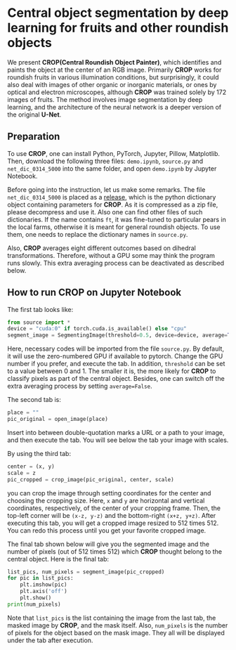 # Central object segmentation by deep learning for fruits and other roundish objects
We present **CROP(Central Roundish Object Painter)**, which identifies and paints the object at the center of an RGB image. Primarily **CROP** works for roundish fruits in various illumination conditions, but surprisingly, it could also deal with images of other organic or inorganic materials, or ones by optical and electron microscopes, although **CROP** was trained solely by 172 images of fruits. The method involves image segmentation by deep learning, and the architecture of the neural network is a deeper version of the original **U-Net**.


## Preparation
To use **CROP**, one can install Python, PyTorch, Jupyter, Pillow, Matplotlib. Then, download the following three files: `demo.ipynb`, `source.py` and `net_dic_0314_5000` into the same folder, and open `demo.ipynb` by Jupyter Notebook. 


Before going into the instruction, let us make some remarks. The file `net_dic_0314_5000` is placed as a [release](https://github.com/MotohisaFukuda/CROP/releases), which is the python dictionary object containing parameters for **CROP**. As it is compressed as a zip file, please decompress and use it.  Also one can find other files of such dictionaries. If the name contains `ft`, it was fine-tuned to particular pears in the local farms, otherwise it is meant for general roundish objects. To use them, one needs to replace the dictionary names in `source.py`. 

Also, **CROP** averages eight different outcomes based on dihedral transformations. Therefore, without a GPU some may think the program runs slowly. This extra averaging process can be deactivated as described below. 


## How to run **CROP** on **Jupyter Notebook**

The first tab looks like:
```python
from source import *
device = "cuda:0" if torch.cuda.is_available() else "cpu"
segment_image = SegmentingImage(threshold=0.5, device=device, average=True)
```
Here, necessary codes will be imported from the file `source.py`. By default, it will use the zero-numbered GPU if available to pytorch. Change the GPU number if you prefer, and execute the tab. In addition, `threshold` can be set to a value between 0 and 1. The smaller it is, the more likely for **CROP** to classify pixels as part of the central object. Besides, one can switch off the extra averaging process by setting `average=False`. 

The second tab is:
```python
place = ""
pic_original = open_image(place)
```
Insert into between double-quotation marks a URL or a path to your image, and then execute the tab. You will see below the tab your image with scales.

By using the third tab:
```python
center = (x, y)
scale = z
pic_cropped = crop_image(pic_original, center, scale)
```
you can crop the image through setting coordinates for the center and choosing the cropping size. Here, `x` and `y` are horizontal and vertical coordinates, respectively, of the center of your cropping frame. Then, the top-left corner will be `(x-z, y-z)` and the bottom-right `(x+z, y+z)`. After executing this tab, you will get a cropped image resized to 512 times 512. You can redo this process until you get your favorite cropped image.

The final tab shown below will give you the segmented image and the number of pixels (out of 512 times 512) which **CROP** thought belong to the central object. Here is the final tab:
```python
list_pics, num_pixels = segment_image(pic_cropped)
for pic in list_pics:
    plt.imshow(pic)
    plt.axis('off')
    plt.show()
print(num_pixels)
```
Note that `list_pics` is the list containing the image from the last tab, the masked image by **CROP**, and the mask itself. Also, `num_pixels` is the number of pixels for the object based on the mask image. They all will be displayed under the tab after execution. 
